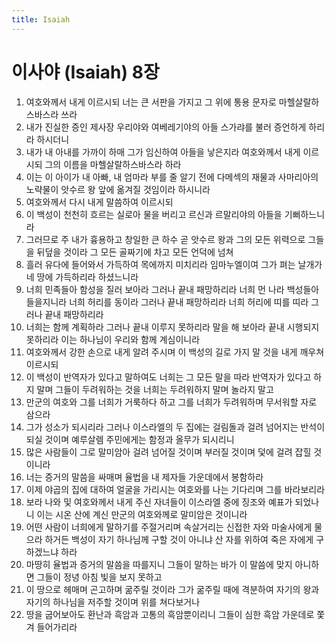 ```yaml
---
title: Isaiah
---
```


# 이사야 (Isaiah) 8장
1. 여호와께서 내게 이르시되 너는 큰 서판을 가지고 그 위에 통용 문자로 마헬살랄하스바스라 쓰라
1. 내가 진실한 증인 제사장 우리야와 여베레기야의 아들 스가랴를 불러 증언하게 하리라 하시더니
1. 내가 내 아내를 가까이 하매 그가 임신하여 아들을 낳은지라 여호와께서 내게 이르시되 그의 이름을 마헬살랄하스바스라 하라
1. 이는 이 아이가 내 아빠, 내 엄마라 부를 줄 알기 전에 다메섹의 재물과 사마리아의 노략물이 앗수르 왕 앞에 옮겨질 것임이라 하시니라
1. 여호와께서 다시 내게 말씀하여 이르시되
1. 이 백성이 천천히 흐르는 실로아 물을 버리고 르신과 르말리야의 아들을 기뻐하느니라
1. 그러므로 주 내가 흉용하고 창일한 큰 하수 곧 앗수르 왕과 그의 모든 위력으로 그들을 뒤덮을 것이라 그 모든 골짜기에 차고 모든 언덕에 넘쳐
1. 흘러 유다에 들어와서 가득하여 목에까지 미치리라 임마누엘이여 그가 펴는 날개가 네 땅에 가득하리라 하셨느니라
1. 너희 민족들아 함성을 질러 보아라 그러나 끝내 패망하리라 너희 먼 나라 백성들아 들을지니라 너희 허리를 동이라 그러나 끝내 패망하리라 너희 허리에 띠를 띠라 그러나 끝내 패망하리라
1. 너희는 함께 계획하라 그러나 끝내 이루지 못하리라 말을 해 보아라 끝내 시행되지 못하리라 이는 하나님이 우리와 함께 계심이니라
1. 여호와께서 강한 손으로 내게 알려 주시며 이 백성의 길로 가지 말 것을 내게 깨우쳐 이르시되
1. 이 백성이 반역자가 있다고 말하여도 너희는 그 모든 말을 따라 반역자가 있다고 하지 말며 그들이 두려워하는 것을 너희는 두려워하지 말며 놀라지 말고
1. 만군의 여호와 그를 너희가 거룩하다 하고 그를 너희가 두려워하며 무서워할 자로 삼으라
1. 그가 성소가 되시리라 그러나 이스라엘의 두 집에는 걸림돌과 걸려 넘어지는 반석이 되실 것이며 예루살렘 주민에게는 함정과 올무가 되시리니
1. 많은 사람들이 그로 말미암아 걸려 넘어질 것이며 부러질 것이며 덫에 걸려 잡힐 것이니라
1. 너는 증거의 말씀을 싸매며 율법을 내 제자들 가운데에서 봉함하라
1. 이제 야곱의 집에 대하여 얼굴을 가리시는 여호와를 나는 기다리며 그를 바라보리라
1. 보라 나와 및 여호와께서 내게 주신 자녀들이 이스라엘 중에 징조와 예표가 되었나니 이는 시온 산에 계신 만군의 여호와께로 말미암은 것이니라
1. 어떤 사람이 너희에게 말하기를 주절거리며 속살거리는 신접한 자와 마술사에게 물으라 하거든 백성이 자기 하나님께 구할 것이 아니냐 산 자를 위하여 죽은 자에게 구하겠느냐 하라
1. 마땅히 율법과 증거의 말씀을 따를지니 그들이 말하는 바가 이 말씀에 맞지 아니하면 그들이 정녕 아침 빛을 보지 못하고
1. 이 땅으로 헤매며 곤고하며 굶주릴 것이라 그가 굶주릴 때에 격분하여 자기의 왕과 자기의 하나님을 저주할 것이며 위를 쳐다보거나
1. 땅을 굽어보아도 환난과 흑암과 고통의 흑암뿐이리니 그들이 심한 흑암 가운데로 쫓겨 들어가리라